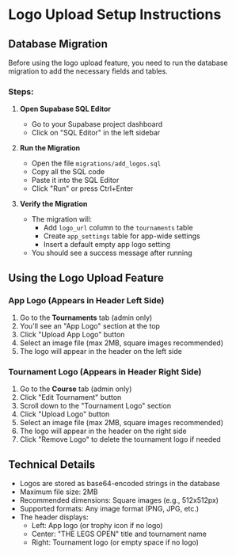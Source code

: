 # Logo Upload Setup Instructions

## Database Migration

Before using the logo upload feature, you need to run the database migration to add the necessary fields and tables.

### Steps:

1. **Open Supabase SQL Editor**
   - Go to your Supabase project dashboard
   - Click on "SQL Editor" in the left sidebar

2. **Run the Migration**
   - Open the file `migrations/add_logos.sql`
   - Copy all the SQL code
   - Paste it into the SQL Editor
   - Click "Run" or press Ctrl+Enter

3. **Verify the Migration**
   - The migration will:
     - Add `logo_url` column to the `tournaments` table
     - Create `app_settings` table for app-wide settings
     - Insert a default empty app logo setting
   - You should see a success message after running

## Using the Logo Upload Feature

### App Logo (Appears in Header Left Side)

1. Go to the **Tournaments** tab (admin only)
2. You'll see an "App Logo" section at the top
3. Click "Upload App Logo" button
4. Select an image file (max 2MB, square images recommended)
5. The logo will appear in the header on the left side

### Tournament Logo (Appears in Header Right Side)

1. Go to the **Course** tab (admin only)
2. Click "Edit Tournament" button
3. Scroll down to the "Tournament Logo" section
4. Click "Upload Logo" button
5. Select an image file (max 2MB, square images recommended)
6. The logo will appear in the header on the right side
7. Click "Remove Logo" to delete the tournament logo if needed

## Technical Details

- Logos are stored as base64-encoded strings in the database
- Maximum file size: 2MB
- Recommended dimensions: Square images (e.g., 512x512px)
- Supported formats: Any image format (PNG, JPG, etc.)
- The header displays:
  - Left: App logo (or trophy icon if no logo)
  - Center: "THE LEGS OPEN" title and tournament name
  - Right: Tournament logo (or empty space if no logo)
